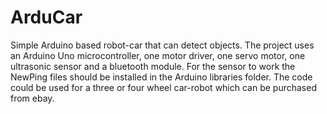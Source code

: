 # ArduCar
Simple Arduino based robot-car that can detect objects.
The project uses an Arduino Uno microcontroller, one motor driver, one servo motor, one ultrasonic sensor and a bluetooth module.
For the sensor to work the NewPing files should be installed in the Arduino libraries folder.
The code could be used for a three or four wheel car-robot which can be purchased from ebay.
